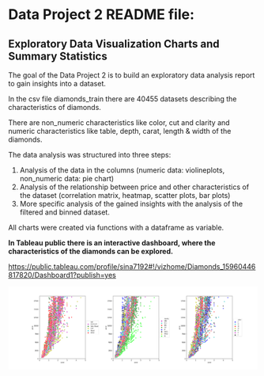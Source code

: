 Data Project 2 README file: 
======================

Exploratory Data Visualization Charts and Summary Statistics
---------------------------------------------------------------------------

The goal of the Data Project 2 is to build an exploratory data analysis report to gain insights into a  dataset.

In the csv file diamonds_train there are 40455 datasets describing the characteristics of diamonds.

There are non_numeric characteristics like color, cut and clarity and numeric characteristics like
table, depth, carat, length & width of the diamonds. 

The data analysis was structured into three steps:

1.  Analysis of the data in the columns (numeric data: violineplots, non_numeric data: pie chart)
2.  Analysis of the relationship between  price and  other characteristics of the dataset (correlation matrix, heatmap, scatter  plots, bar plots)
3.  More specific analysis of the gained insights with the analysis of the filtered and binned dataset.

All charts were created via functions with a dataframe as variable.  

**In Tableau public there is an interactive dashboard, where the characteristics of the diamonds can be explored.**

https://public.tableau.com/profile/sina7192#!/vizhome/Diamonds_15960446817820/Dashboard1?publish=yes


![alt text](scatter_carat_price.png "scatter_carat_price")




